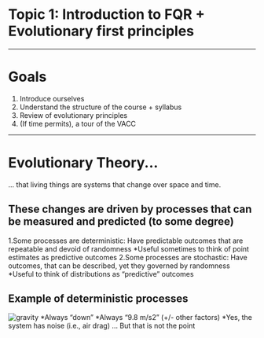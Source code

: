 # Topic 1: Introduction to FQR + Evolutionary first principles
---
# Goals
1. Introduce ourselves 
2. Understand the structure of the course + syllabus
3. Review of evolutionary principles
4. (If time permits), a tour of the VACC
---
# Evolutionary Theory...
... that living things are systems that change over space and time.

## These changes are driven by processes that can be measured and predicted (to some degree)
1.Some processes are deterministic: Have predictable outcomes that are repeatable and devoid of randomness
*Useful sometimes to think of point estimates as predictive outcomes
2.Some processes are stochastic: Have outcomes, that can be described, yet they governed by randomness
*Useful to think of distributions as “predictive” outcomes 

## Example of deterministic processes 
![gravity](https://www.google.com/url?sa=i&url=https%3A%2F%2Fclairesbasketball.weebly.com%2F&psig=AOvVaw0ONhe5HnF4R3EtaN5sjk5y&ust=1704384720328000&source=images&cd=vfe&opi=89978449&ved=0CBIQjRxqFwoTCOCY0oTOwYMDFQAAAAAdAAAAABAP)
*Always “down”
*Always “9.8 m/s2” (+/- other factors)
*Yes, the system has noise (i.e., air drag) … But that is not the point
